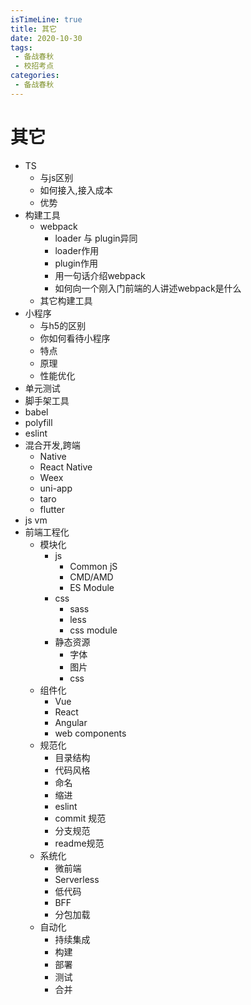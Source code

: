 ```yaml
---
isTimeLine: true
title: 其它
date: 2020-10-30
tags:
 - 备战春秋
 - 校招考点
categories:
 - 备战春秋
---
```

# 其它
* TS
  * 与js区别
  * 如何接入,接入成本
  * 优势
* 构建工具
  * webpack
    * loader 与 plugin异同
    * loader作用
    * plugin作用
    * 用一句话介绍webpack
    * 如何向一个刚入门前端的人讲述webpack是什么
  * 其它构建工具
* 小程序
  * 与h5的区别
  * 你如何看待小程序
  * 特点
  * 原理
  * 性能优化
* 单元测试
* 脚手架工具
* babel
* polyfill
* eslint
* 混合开发,跨端
  * Native
  * React Native
  * Weex
  * uni-app
  * taro
  * flutter
* js vm
* 前端工程化
  * 模块化
    * js
      * Common jS
      * CMD/AMD
      * ES Module
    * css
      * sass
      * less
      * css module
    * 静态资源
      * 字体
      * 图片
      * css
  * 组件化
    * Vue
    * React
    * Angular
    * web components
  * 规范化
    * 目录结构
    * 代码风格
    * 命名
    * 缩进
    * eslint
    * commit 规范
    * 分支规范
    * readme规范
  * 系统化
    * 微前端
    * Serverless
    * 低代码
    * BFF
    * 分包加载
  * 自动化
    * 持续集成
    * 构建
    * 部署
    * 测试
    * 合并
<comment/>
<tongji/>